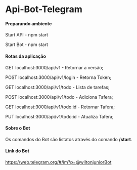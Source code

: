 # Api-Bot-Telegram

#### Preparando ambiente

Start API - npm start

Start Bot - npm start

#### Rotas da aplicação

GET localhost:3000/api/v1 - Retornar a versão; 

POST localhost:3000/api/v1/login - Retorna Token;

GET localhost:3000/api/v1/todo - Lista de tarefas; 

POST localhost:3000/api/v1/todo - Adiciona Tafera; 

GET localhost:3000/api/v1/todo:id - Retornar Tafera; 

PUT localhost:3000/api/v1/todo:id - Atualiza Tafera;

#### Sobre o Bot

Os comandos do Bot são listatos através do comando **/start**.

#### Link do Bot

https://web.telegram.org/#/im?p=@wiltonjuniorBot